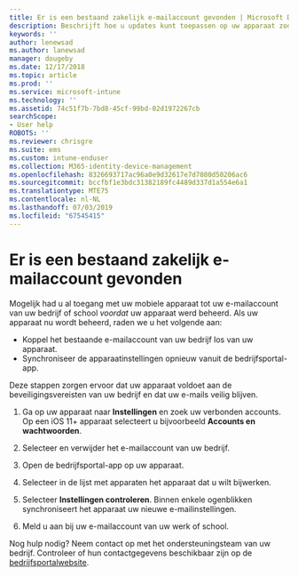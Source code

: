 ```yaml
---
title: Er is een bestaand zakelijk e-mailaccount gevonden | Microsoft Docs
description: Beschrijft hoe u updates kunt toepassen op uw apparaat zodat u weer toegang hebt tot uw e-mail van werk of school.
keywords: ''
author: lenewsad
ms.author: lanewsad
manager: dougeby
ms.date: 12/17/2018
ms.topic: article
ms.prod: ''
ms.service: microsoft-intune
ms.technology: ''
ms.assetid: 74c51f7b-7bd8-45cf-99bd-02d1972267cb
searchScope:
- User help
ROBOTS: ''
ms.reviewer: chrisgre
ms.suite: ems
ms.custom: intune-enduser
ms.collection: M365-identity-device-management
ms.openlocfilehash: 8326693717ac96a0e9d32617e7d7080d50206ac6
ms.sourcegitcommit: bccfbf1e3bdc31382189fc4489d337d1a554e6a1
ms.translationtype: MTE75
ms.contentlocale: nl-NL
ms.lasthandoff: 07/03/2019
ms.locfileid: "67545415"
---
```

# <a name="an-existing-company-email-account-was-found"></a>Er is een bestaand zakelijk e-mailaccount gevonden

Mogelijk had u al toegang met uw mobiele apparaat tot uw e-mailaccount van uw bedrijf of school *voordat* uw apparaat werd beheerd. Als uw apparaat nu wordt beheerd, raden we u het volgende aan:

* Koppel het bestaande e-mailaccount van uw bedrijf los van uw apparaat.
* Synchroniseer de apparaatinstellingen opnieuw vanuit de bedrijfsportal-app.  

Deze stappen zorgen ervoor dat uw apparaat voldoet aan de beveiligingsvereisten van uw bedrijf en dat uw e-mails veilig blijven.

1. Ga op uw apparaat naar **Instellingen** en zoek uw verbonden accounts. Op een iOS 11+ apparaat selecteert u bijvoorbeeld **Accounts en wachtwoorden**.
 
2. Selecteer en verwijder het e-mailaccount van uw bedrijf.

3. Open de bedrijfsportal-app op uw apparaat.  

4. Selecteer in de lijst met apparaten het apparaat dat u wilt bijwerken.

5. Selecteer **Instellingen controleren**. Binnen enkele ogenblikken synchroniseert het apparaat uw nieuwe e-mailinstellingen.

6. Meld u aan bij uw e-mailaccount van uw werk of school.

Nog hulp nodig? Neem contact op met het ondersteuningsteam van uw bedrijf. Controleer of hun contactgegevens beschikbaar zijn op de [bedrijfsportalwebsite](https://go.microsoft.com/fwlink/?linkid=2010980).
